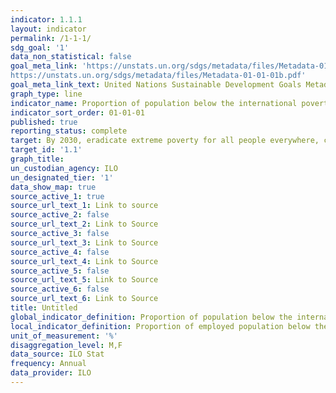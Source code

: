 ```yaml
---
indicator: 1.1.1
layout: indicator
permalink: /1-1-1/
sdg_goal: '1'
data_non_statistical: false
goal_meta_link: 'https://unstats.un.org/sdgs/metadata/files/Metadata-01-01-01a.pdf
https://unstats.un.org/sdgs/metadata/files/Metadata-01-01-01b.pdf'
goal_meta_link_text: United Nations Sustainable Development Goals Metadata
graph_type: line
indicator_name: Proportion of population below the international poverty line, by sex, age, employment status and geographical location (urban/rural)
indicator_sort_order: 01-01-01
published: true
reporting_status: complete
target: By 2030, eradicate extreme poverty for all people everywhere, currently measured as people living on less than $1.25 a day
target_id: '1.1'
graph_title: 
un_custodian_agency: ILO
un_designated_tier: '1'
data_show_map: true
source_active_1: true
source_url_text_1: Link to source
source_active_2: false
source_url_text_2: Link to Source
source_active_3: false
source_url_text_3: Link to Source
source_active_4: false
source_url_text_4: Link to Source
source_active_5: false
source_url_text_5: Link to Source
source_active_6: false
source_url_text_6: Link to Source
title: Untitled
global_indicator_definition: Proportion of population below the international poverty line, by sex, age, employment status and geographical location (urban/rural)
local_indicator_definition: Proportion of employed population below the international poverty line of US$1.90 per day , working poverty rate 
unit_of_measurement: '%'
disaggregation_level: M,F 
data_source: ILO Stat
frequency: Annual
data_provider: ILO
---
```

